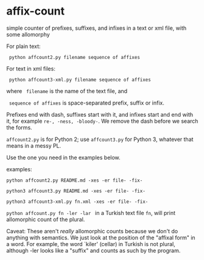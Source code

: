 # affix-count
simple counter of  prefixes, suffixes, and infixes in a text or xml file, with some allomorphy

For plain text:

<code> python affcount2.py filename sequence of affixes </code>

For text in xml files:

<code> python affcount3-xml.py filename sequence of affixes </code>

where <code> filename</code> is the name of the text file, and

<code> sequence of affixes</code> is space-separated prefix, suffix or infix.

Prefixes end with dash, suffixes start with it, and infixes start and end with it, for example <code>re-, -ness, -bloody-</code>. We remove the dash before we search the forms.

<code>affcount2.py</code> is for Python 2; use <code>affcount3.py</code> for Python 3, whatever that means in a messy PL.

Use the one you need in the examples below.

examples:

<code>python affcount2.py README.md -xes -er file- -fix- </code>

<code>python3 affcount3.py README.md -xes -er file- -fix- </code>

<code>python3 affcount3-xml.py fn.xml -xes -er file- -fix- </code>

<code>python affcount.py fn -ler -lar </code>  in a Turkish text file <code>fn</code>, will print allomorphic count of the plural.

Caveat: These aren't *really* allomorphic counts because we don't do anything with semantics. We just look at the position of
the "affixal form" in a word. For example, the word `kiler' (cellar) in Turkish is not plural, although -ler looks like a "suffix" and counts as such by the program.
